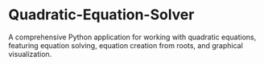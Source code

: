 # Quadratic-Equation-Solver
A comprehensive Python application for working with quadratic equations, featuring equation solving, equation creation from roots, and graphical visualization.
